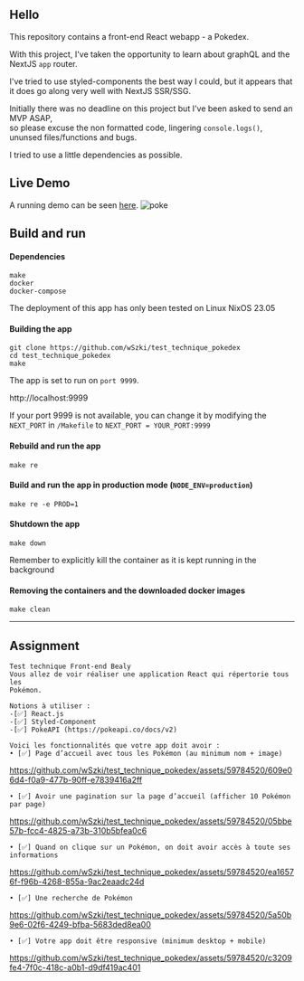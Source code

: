 

## Hello

This repository contains a front-end React webapp - a Pokedex.

With this project, I've taken the opportunity to learn about graphQL and the NextJS `app` router.

I've tried to use styled-components the best way I could, but it appears that it does go along very well with NextJS SSR/SSG.

Initially there was no deadline on this project but I've been asked to send an MVP ASAP, \
so please excuse the non formatted code, lingering `console.logs()`, ununsed files/functions and bugs.

I tried to use a little dependencies as possible.


## Live Demo
A running demo can be seen [here](https://wszki-pokedex.vercel.app).
![poke](https://github.com/wSzki/test_technique_pokedex/assets/59784520/68506a36-3833-400d-b765-e3b530034e45)


## Build and run

#### Dependencies
`make`\
`docker`\
`docker-compose`

The deployment of this app has only been tested on Linux NixOS 23.05


#### Building the app
```
git clone https://github.com/wSzki/test_technique_pokedex
cd test_technique_pokedex
make
```
The app is set to run on `port 9999`.

http://localhost:9999

If your port 9999 is not available, you can change it by modifying the `NEXT_PORT`
in `/Makefile` to `NEXT_PORT = YOUR_PORT:9999`

#### Rebuild and run the app
```
make re
```

#### Build and run the app in production mode (`NODE_ENV=production`)
```
make re -e PROD=1
```

#### Shutdown the app
```
make down
```
Remember to explicitly kill the container as it is kept running in the background

#### Removing the containers and the downloaded docker images
```
make clean
```

---

## Assignment

```
Test technique Front-end Bealy
Vous allez de voir réaliser une application React qui répertorie tous les
Pokémon.

Notions à utiliser :
-[✅] React.js
-[✅] Styled-Component
-[✅] PokeAPI (https://pokeapi.co/docs/v2)
```
```
Voici les fonctionnalités que votre app doit avoir :
• [✅] Page d’accueil avec tous les Pokémon (au minimum nom + image)
```


https://github.com/wSzki/test_technique_pokedex/assets/59784520/609e06d4-f0a9-477b-90ff-e7839416a2ff



```
• [✅] Avoir une pagination sur la page d’accueil (afficher 10 Pokémon par page)
```


https://github.com/wSzki/test_technique_pokedex/assets/59784520/05bbe57b-fcc4-4825-a73b-310b5bfea0c6




```
• [✅] Quand on clique sur un Pokémon, on doit avoir accès à toute ses informations
```



https://github.com/wSzki/test_technique_pokedex/assets/59784520/ea16576f-f96b-4268-855a-9ac2eaadc24d



```
• [✅] Une recherche de Pokémon
```



https://github.com/wSzki/test_technique_pokedex/assets/59784520/5a50b9e6-02f6-4249-bfba-5683ded8ea00



```
• [✅] Votre app doit être responsive (minimum desktop + mobile)
```



https://github.com/wSzki/test_technique_pokedex/assets/59784520/c3209fe4-7f0c-418c-a0b1-d9df419ac401





```
